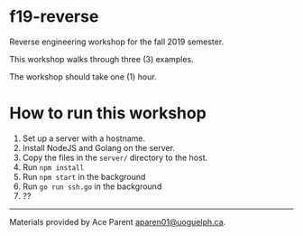 # f19-reverse

Reverse engineering workshop for the fall 2019 semester.

This workshop walks through three (3) examples.

The workshop should take one (1) hour.

# How to run this workshop

1. Set up a server with a hostname.
2. Install NodeJS and Golang on the server.
3. Copy the files in the `server/` directory to the host.
4. Run `npm install`
5. Run `npm start` in the background
6. Run `go run ssh.go` in the background
7. ??

---

Materials provided by Ace Parent <aparen01@uoguelph.ca>.
